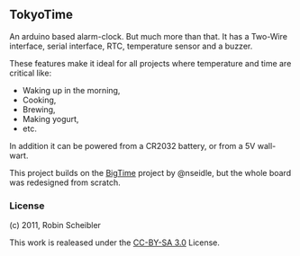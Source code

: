 ## TokyoTime

An arduino based alarm-clock. But much more than that. It has a Two-Wire interface, serial interface, RTC, temperature sensor and a buzzer.

These features make it ideal for all projects where temperature and time are critical like:

  * Waking up in the morning,
  * Cooking,
  * Brewing,
  * Making yogurt,
  * etc.

In addition it can be powered from a CR2032 battery, or from a 5V wall-wart.

This project builds on the [BigTime](https://github.com/nseidle/BigTime) project by @nseidle, but the whole board was redesigned from scratch.

### License

(c) 2011, Robin Scheibler

This work is realeased under the [CC-BY-SA 3.0](http://creativecommons.org/licenses/by-sa/3.0/us/) License.
